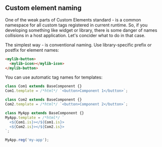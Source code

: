 ## Custom element naming

One of the weak parts of Custom Elements standard - is a common namespace for all custom tags registered in current runtime. So, if you developing something like widget or library, there is some danger of names collisions in a host application. Let's concider what to do in that case.

The simplest way - is conventional naming. Use library-specific prefix or postfix for element names:
```html
<mylib-button>
  <mylib-icon></mylib-icon>
</mylib-button>
```

You can use automatic tag names for templates:
```javascript
class Com1 extends BaseComponent {}
Com1.template = /*html*/ `<button>Component 1</button>`;

class Com2 extends BaseComponent {}
Com2.template = /*html*/ `<button>Component 2</button>`;

class MyApp extends BaseComponent {}
MyApp.template = /*html*/ `
  <${Com1.is}></${Com1.is}>
  <${Com2.is}></${Com2.is}>
`;

MyApp.reg('my-app');
```
